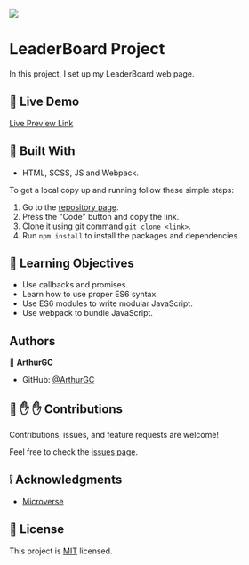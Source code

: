 ![](https://img.shields.io/badge/Microverse-blueviolet)

# LeaderBoard Project

In this project, I set up my LeaderBoard web page.

## :red_circle: Live Demo

[Live Preview Link](https://arthurgc.github.io/leaderboard-project/)

## :hammer: Built With

- HTML, SCSS, JS and Webpack.

To get a local copy up and running follow these simple steps:

1. Go to the [repository page](https://github.com/ArthurGC/leaderboard-project/tree/set-up-project).
2. Press the "Code" button and copy the link.
3. Clone it using git command `git clone <link>`.
4. Run `npm install` to install the packages and dependencies.


## :blue_book: Learning Objectives

- Use callbacks and promises.
- Learn how to use proper ES6 syntax.
- Use ES6 modules to write modular JavaScript.
- Use webpack to bundle JavaScript.

## Authors

👤 **ArthurGC**

- GitHub: [@ArthurGC](https://github.com/ArthurGC)

## 🤝 :raised_hand: :raised_hand: Contributions

Contributions, issues, and feature requests are welcome!

Feel free to check the [issues page](https://github.com/ArthurGC/leaderboard-project/issues).

## :grey_exclamation: Acknowledgments

- [Microverse](https://www.microverse.org/)

## 📝 License

This project is [MIT](LICENSE) licensed.
